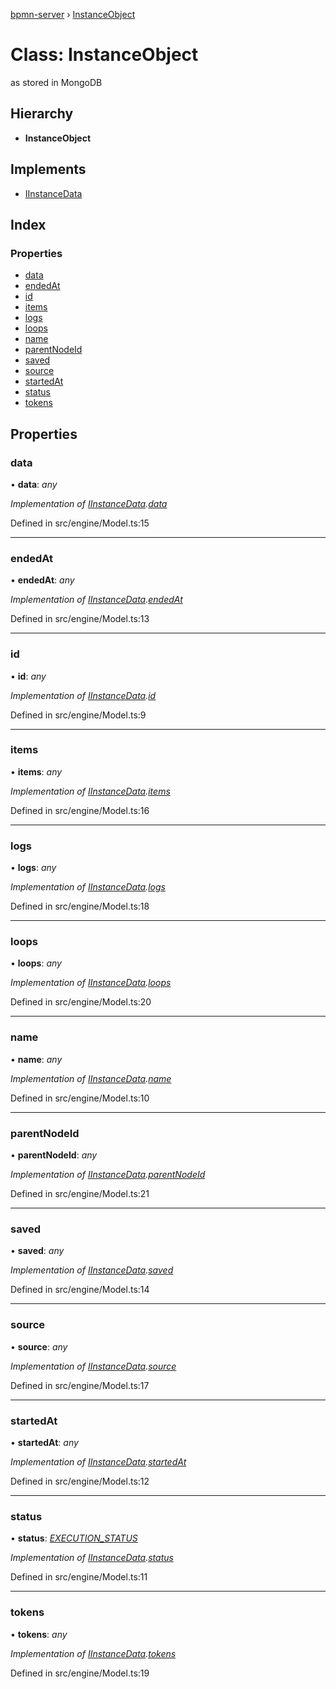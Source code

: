 [bpmn-server](../README.md) › [InstanceObject](instanceobject.md)

# Class: InstanceObject

as stored in MongoDB

## Hierarchy

* **InstanceObject**

## Implements

* [IInstanceData](../interfaces/iinstancedata.md)

## Index

### Properties

* [data](instanceobject.md#data)
* [endedAt](instanceobject.md#endedat)
* [id](instanceobject.md#id)
* [items](instanceobject.md#items)
* [logs](instanceobject.md#logs)
* [loops](instanceobject.md#loops)
* [name](instanceobject.md#name)
* [parentNodeId](instanceobject.md#parentnodeid)
* [saved](instanceobject.md#saved)
* [source](instanceobject.md#source)
* [startedAt](instanceobject.md#startedat)
* [status](instanceobject.md#status)
* [tokens](instanceobject.md#tokens)

## Properties

###  data

• **data**: *any*

*Implementation of [IInstanceData](../interfaces/iinstancedata.md).[data](../interfaces/iinstancedata.md#data)*

Defined in src/engine/Model.ts:15

___

###  endedAt

• **endedAt**: *any*

*Implementation of [IInstanceData](../interfaces/iinstancedata.md).[endedAt](../interfaces/iinstancedata.md#endedat)*

Defined in src/engine/Model.ts:13

___

###  id

• **id**: *any*

*Implementation of [IInstanceData](../interfaces/iinstancedata.md).[id](../interfaces/iinstancedata.md#id)*

Defined in src/engine/Model.ts:9

___

###  items

• **items**: *any*

*Implementation of [IInstanceData](../interfaces/iinstancedata.md).[items](../interfaces/iinstancedata.md#items)*

Defined in src/engine/Model.ts:16

___

###  logs

• **logs**: *any*

*Implementation of [IInstanceData](../interfaces/iinstancedata.md).[logs](../interfaces/iinstancedata.md#logs)*

Defined in src/engine/Model.ts:18

___

###  loops

• **loops**: *any*

*Implementation of [IInstanceData](../interfaces/iinstancedata.md).[loops](../interfaces/iinstancedata.md#loops)*

Defined in src/engine/Model.ts:20

___

###  name

• **name**: *any*

*Implementation of [IInstanceData](../interfaces/iinstancedata.md).[name](../interfaces/iinstancedata.md#name)*

Defined in src/engine/Model.ts:10

___

###  parentNodeId

• **parentNodeId**: *any*

*Implementation of [IInstanceData](../interfaces/iinstancedata.md).[parentNodeId](../interfaces/iinstancedata.md#parentnodeid)*

Defined in src/engine/Model.ts:21

___

###  saved

• **saved**: *any*

*Implementation of [IInstanceData](../interfaces/iinstancedata.md).[saved](../interfaces/iinstancedata.md#saved)*

Defined in src/engine/Model.ts:14

___

###  source

• **source**: *any*

*Implementation of [IInstanceData](../interfaces/iinstancedata.md).[source](../interfaces/iinstancedata.md#source)*

Defined in src/engine/Model.ts:17

___

###  startedAt

• **startedAt**: *any*

*Implementation of [IInstanceData](../interfaces/iinstancedata.md).[startedAt](../interfaces/iinstancedata.md#startedat)*

Defined in src/engine/Model.ts:12

___

###  status

• **status**: *[EXECUTION_STATUS](../enums/execution_status.md)*

*Implementation of [IInstanceData](../interfaces/iinstancedata.md).[status](../interfaces/iinstancedata.md#status)*

Defined in src/engine/Model.ts:11

___

###  tokens

• **tokens**: *any*

*Implementation of [IInstanceData](../interfaces/iinstancedata.md).[tokens](../interfaces/iinstancedata.md#tokens)*

Defined in src/engine/Model.ts:19
